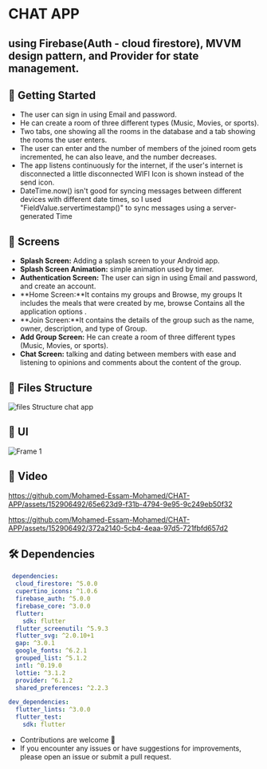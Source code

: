 # CHAT APP
## using Firebase(Auth - cloud firestore), MVVM design pattern, and Provider for state management.

## 🚀 Getting Started

- The user can sign in using Email and password.
- He can create a room of three different types (Music, Movies, or sports).
- Two tabs, one showing all the rooms in the database and a tab showing the rooms the user enters.
- The user can enter and the number of members of the joined room gets incremented, he can also leave, and the number decreases.
- The app listens continuously for the internet, if the user's internet is disconnected a little disconnected WIFI Icon is shown instead of the send icon.
- DateTime.now() isn't good for syncing messages between different devices with different date times, so I used "FieldValue.servertimestamp()" to sync messages using a server-generated Time

  
## 🤳 Screens

- **Splash Screen:** Adding a splash screen to your Android app.
- **Splash Screen Animation:**  simple animation used by timer.
- **Authentication Screen:** The user can sign in using Email and password, and create an account.
- **Home Screen:**It contains my groups and Browse, my groups It includes the meals that were created by me, browse Contains all the application options .
- **Join Screen:**It contains the details of the group such as the name, owner, description, and type of Group.
- **Add Group Screen:** He can create a room of three different types (Music, Movies, or sports).
- **Chat Screen:** talking and dating between members with ease and listening to opinions and comments about the content of the group.




## 📁 Files Structure
![files Structure chat app](https://github.com/Mohamed-Essam-Mohamed/CHAT-APP/assets/152906492/67434545-1e1a-4de4-9e57-f9795d895e4e)



## 📱 UI
![Frame 1](https://github.com/Mohamed-Essam-Mohamed/CHAT-APP/assets/152906492/19509f1e-8f31-44f8-92e8-1a90e6103408)



## 🎥 Video




https://github.com/Mohamed-Essam-Mohamed/CHAT-APP/assets/152906492/65e623d9-f31b-4794-9e95-9c249eb50f32




https://github.com/Mohamed-Essam-Mohamed/CHAT-APP/assets/152906492/372a2140-5cb4-4eaa-97d5-721fbfd657d2





## 🛠 Dependencies

```pubspec.yaml
 dependencies:
  cloud_firestore: ^5.0.0
  cupertino_icons: ^1.0.6
  firebase_auth: ^5.0.0
  firebase_core: ^3.0.0
  flutter:
    sdk: flutter
  flutter_screenutil: ^5.9.3
  flutter_svg: ^2.0.10+1
  gap: ^3.0.1
  google_fonts: ^6.2.1
  grouped_list: ^5.1.2
  intl: ^0.19.0
  lottie: ^3.1.2
  provider: ^6.1.2
  shared_preferences: ^2.2.3

dev_dependencies:
  flutter_lints: ^3.0.0
  flutter_test:
    sdk: flutter
```


- Contributions are welcome 💜
- If you encounter any issues or have suggestions for improvements, please open an issue or submit a pull request.

